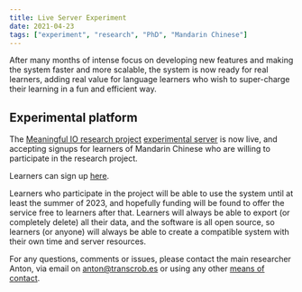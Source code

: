```yaml
---
title: Live Server Experiment
date: 2021-04-23
tags: ["experiment", "research", "PhD", "Mandarin Chinese"]
---
```


After many months of intense focus on developing new features and making the system faster and more scalable, the system is now ready for real learners, adding real value for language learners who wish to super-charge their learning in a fun and efficient way.

## Experimental platform
The [Meaningful IO research project](/page/meaningful-io/home) [experimental server](/page/meaningful-io/experiment) is now live, and accepting signups for learners of Mandarin Chinese who are willing to participate in the research project.

Learners can sign up [here](https://am.transcrob.es).

Learners who participate in the project will be able to use the system until at least the summer of 2023, and hopefully funding will be found to offer the service free to learners after that. Learners will always be able to export (or completely delete) all their data, and the software is all open source, so learners (or anyone) will always be able to create a compatible system with their own time and server resources.

For any questions, comments or issues, please contact the main researcher Anton, via email on anton@transcrob.es or using any other [means of contact](/page/contact).
